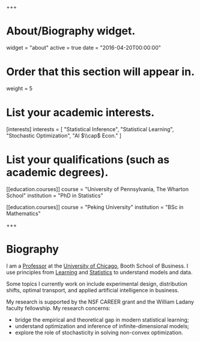 +++
# About/Biography widget.
widget = "about"
active = true
date = "2016-04-20T00:00:00"

# Order that this section will appear in.
weight = 5

# List your academic interests.
[interests]
  interests = [
    "Statistical Inference",
    "Statistical Learning",
    "Stochastic Optimization",
	"AI $\\cap$ Econ."
  ]

# List your qualifications (such as academic degrees).
[[education.courses]]
  course = "University of Pennsylvania, The Wharton School"
  institution = "PhD in Statistics"

[[education.courses]]
  course = "Peking University"
  institution = "BSc in Mathematics"

+++

# Biography

I am a [Professor](https://www.chicagobooth.edu/faculty/directory/l/tengyuan-liang) at the [University of Chicago](https://www.uchicago.edu), Booth School of Business. I use principles from [Learning](https://en.wikipedia.org/wiki/Computational_learning_theory) and [Statistics](https://en.wikipedia.org/wiki/Mathematical_statistics) to understand models and data. 

Some topics I currently work on include experimental design, distribution shifts, optimal transport, and applied artificial intelligence in business.

My research is supported by the NSF CAREER grant and the William Ladany faculty fellowship. My research concerns:

- bridge the empirical and theoretical gap in modern statistical learning;
- understand optimization and inference of infinite-dimensional models;
- explore the role of stochasticity in solving non-convex optimization.

<!-- His CV can be found [here](pdf/Liang-CV.pdf). -->
